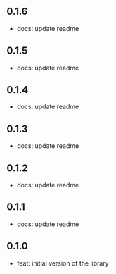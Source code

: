 ## 0.1.6

- docs: update readme

## 0.1.5

- docs: update readme

## 0.1.4

- docs: update readme

## 0.1.3

- docs: update readme

## 0.1.2

- docs: update readme

## 0.1.1

- docs: update readme

## 0.1.0

- feat: initial version of the library
